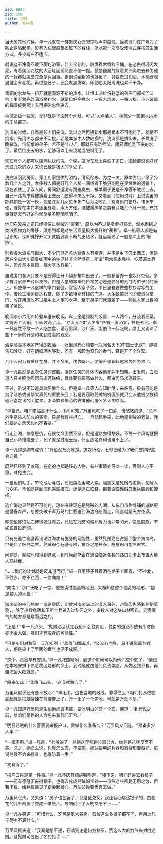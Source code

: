 ```yaml
---
aid: 0006
zid: 358
title: 退路
author: 吹牛者

---
```




  当天的其他时候，卓一凡就在一群男侠女侠的惊叹声中度过。当初他们在广州为了防止露陷起见，没有入住起威集团属下的客栈，所以第一次享受澳洲式客栈的生活方式，多少有些不适应。

  就说这干净得不敢下脚的浴室，什么全新的，散发着木香的浴桶，在这白得闪闪发亮，有着美丽花纹的大浴缸面前简直不值一提。颤颤巍巍的踩着凳子爬进去和优雅的一抬脚就进去完全是两回事。更别说全新的也就罢了，只要洗过几回，木桶缝隙里就会有老垢，再过些日子，还会发黑发霉，即使晒太阳刷洗也弄不干净。

  青铜的水龙头一扭开就是源源不断的热水。让恒山派位份较低的弟子们都松了口气：要不然光注满浴桶的水，就要抬好多桶水：一拨人烧火，一拨人抬，小心翼翼的踩着板凳爬上去再把热水倒进去。

  稍微高级一些的，无非就是下面有个炉灶，可以“大煮活人”，稍微少一些倒水运水的手续罢了。

  洗澡的时候，自然是长上们先洗，洗过之后再换新水那是根本不可能的了。就是不烧水，光用冷水都来不及挑。若是本派中人数较多的，洗澡都是排队来，长辈洗了晚辈洗，位份低的弟子，若不是“红人”，那就只有洗师父、师兄师姐洗下来的水了。最后倒出去的水，足够可以用来浇地当肥料用了。

  现在每个人都可以痛痛快快的洗一个澡，这对在路上奔波了多日，连脸都没有好好洗过几次的众人来说已经是极大的享受了。

  洗完澡回到房间。穿上店家提供的浴袍，清风徐来。为之一爽。原本住店，除了少数几个人之外。大多数人都是好几个人挤一间或者干脆只能睡在臭烘烘的通铺上，现在都住上了双人间，房间舒适没有跳蚤臭虫，被单褥子更是干净得不敢坐上去，自己一路背来得被褥看上去反而显得不怎么干净。又看到《使用说明》上说这里的卧具都是一客一换，饶是江湖儿女见多识广也为之咂舌：别说出门在外，诸多不便，就算在本门本派里待着，水火方便。洗被褥床单之类也只能几个月一次。充其量就是天气好的时候尽量多晾晒晾晒了。

  他们在没来之前已经听说过髡贼的“豪奢”，原以为不过是黄金打痰盂，糖水刷锅之类浪费物力的奢侈，没想到却是对生活质量极大提升的“豪奢”。卓一航等人都是有见识的，深知就拧开龙头就能源源不断的出热水，就远超过了一般意义上的“奢侈”。

  别看各大派名气很大，不少门派还与达官贵人有牵连，并不是乡下的土霸王，但是居在名山大川风景如画中的生活并非全然惬意：所谓“用水基本靠挑。吃菜基本靠种，肉食基本靠猎，烧火基本靠柴”。

  虽说各门各派只要不是穷得连开山契都抵押出去了，一般都蓄养一些奴仆杂役。多少有几家佃户可以使唤，但是大量的繁重的日常劳动还是要分摊到门内弟子们的头上。即使卓一凡这样的掌门爱徒，官宦人家子弟。平日里也要做些抄抄写写的工作。若论生活的舒适程度，除了少数特别有钱的门派。大多数情况下即使贵为掌门，吃穿用度也不过是中上人家的水平。至于弟子们就更差了——有钱人家出身的弟子另说。

  晚间李小六用四轮餐车送来晚饭，车上全是锡制的饭盒，一人两个，分装着饭菜，又有两个大锅，里面装满了汤。“老太太”和“大少爷”各有一桌酒宴，甚是考究。卓一凡自然不敢一个人吃独食，请万里风、沙广天、孟伯飞一起吃喝，席上又谈论了些下一步的计划和初到临高的观感。

  酒是临高本地的产得朗姆酒——万里风有心想要一瓶闻名天下的“国士无双”，却被告知没货，好在朗姆酒也够劲，还有一股颇为奇异的香气，算是开了个洋荤。

  几个人因为有重任在身，并不多喝，浅尝辄止。便悄声谈论起这次的任务来了。

  卓一凡虽然是此次任务的首脑，但是任务的具体内容他却并不知晓。出发前，白石道人只关照他和司马求道联络，具体要在临高做什么，都由司马求道转告。

  不过，虽说不知道具体要做什么，但是卓一凡等人心知肚明：来临高，极有可能是为了暗杀或者绑架真髡的重要头目；若是要窃取髡贼的机密那就只会派遣极少数精通窃盗之术的大盗来，不会煞费苦心的安排他们这么多人来临高。

  “卓世兄，咱们来临高干什么，不问可知。”万里风吃了一口菜，慢悠悠的道，“总不外乎是杀人防火的买卖。只是我有些担心，一旦动起手来，此地是髡贼的老巢，我们要逃之夭夭怕也不容易。”

  行走江湖，快意恩仇，行侠仗义固然不错，但是退路亦得想好，不然一个风紧就把自己小命搭进去了，死了就是过眼云烟，什么虚名真利也用不上了。

  卓一凡却是胸有成竹：“万伯父放心就是。这次行动，七爷已经为了我们安排好脱身之策。”

  既然已经到了临高，在座的也都是核心人物，有些事情亦可以一谈，否则人心不稳，难免生变。

  一旦他们动手，不论成功与否，髡贼势必全城大索。临高又是髡贼的老巢，髡贼人马众多，不论是逃到海边乘船渡海，还是逃亡临县，都要面临髡贼的重兵围剿和搜捕。

  逃亡海边显然是不可能的，琼州海峡现在是髡贼的内湖，从东门市往博铺的道路更是警备森严，想要突破千军万马的拦截逃到海边夺船而走，简直就是天方夜谭。

  即使能够设法在博铺渡过海去，髡贼在对面的雷州势力也非常的大，说是脱险，不如说自投罗网。

  只有先逃亡临县再设法渡海才有脱身的可能性，虽然髡贼现在占据了整个海南岛，但是出了临高之后，髡贼的存在感有限，荒野之地甚多，脱身的可能性很大。

  问题是，髡贼也想得到这点，到时候必然会在通往临近各县的路口关卡上布置大量人马拦截。

  “……我们的计划就是反其道而行。”卓一凡用筷子蘸着酒在桌子上画着，“不往北，不往东，亦不往西，一路向南！”

  “向南？”沙广天吃了一惊，他熟读过临高的地图，大概知道整个临高的地形，“那是黎人的地盘！”

  海南岛的中心地带一直是黎区，即使对海南岛上的汉人百姓，对黎区也感到神秘莫测，。除了少数商贩和卫所士兵进入过黎区之外，多数人对这块山林密布，充满瘴气的地方都是敬而远之的。

  “正是！”卓一凡点头，“髡贼必会认定我们不会往南走，往南的道路即使有所防备亦不会太强。咱们才有脱身的可能性。”

  “可是咱们对黎区一无所知啊！”孟伯飞插话道，“又没有向导，且不说里面的野人，便是染上了里面的瘴气也活不成啊。”

  “这个，石翁早有安排。”卓一凡按照吩咐，到这个时候可以向他们交个底了，“他已在本地安排下熟悉黎区地形的义士，到时候就由他们负责带路。从黎区到邻县，再渡海回大陆就是。”

  “原来如此！”孟伯飞点头，“这我就放心了。”

  万里风似乎还有些不放心：“卓老弟，这些当地的眼线，靠得住么？咱们打从进临高起就是把脑袋挂在裤腰带上了，万一出了一个差池，可就是万劫不复。”

  卓一凡知道万里风是生怕他虚言掩饰，要他明白的交一个底，便道：“到行动之前，给咱们带路的人会先来和我们汇合。”

  “明日髡贼的什么警察要来报户口，要做什么准备么？”万里风又问道，“预备多少人事？”

  “一概不用。”卓一凡道，“七爷说了，髡贼这里都是公事公办，你若是花钱反而不美。总之，她怎么说，你就怎么应，不要顶。那些要用的兵器和器械都要藏好。虽说髡贼不会来搜查，也得防着一手。”

  “我省得了。”

  “报户口只是第一件事。”卓一凡不厌其烦的嘱咐道，“接下来，咱们还得去看房子——还有德隆汇来得银子，也得去兑成髡贼的宝钞——虽然这些都是无用之为，但若不做，给髡贼瞧见了便会起疑心。万伯父你要当真去做。”

  万里风点头，又笑道：“房子也就罢了，只是这兑换，我还挺心疼这银子的，白花花的几千两银子变成一堆纸片。等咱们回了大明又用不上……”

  卓一凡亦笑道：“可惜什么，这可是笔大买卖。石翁这么多银子都花了，再用上几千两亦不算什么。”

  万里风摇头道：“我真是想不通，石翁到底是何方神圣，费这么大的力气来对付髡贼。这髡贼可是出了名的扎手……”



